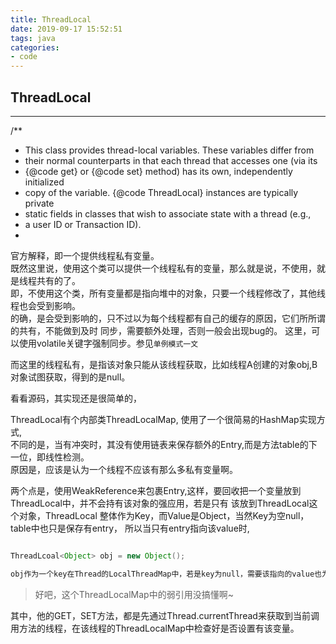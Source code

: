 ```yaml
---
title: ThreadLocal
date: 2019-09-17 15:52:51
tags: java 
categories:
- code 
---
```


## ThreadLocal

--- 


/**
 * This class provides thread-local variables.  These variables differ from
 * their normal counterparts in that each thread that accesses one (via its
 * {@code get} or {@code set} method) has its own, independently initialized
 * copy of the variable.  {@code ThreadLocal} instances are typically private
 * static fields in classes that wish to associate state with a thread (e.g.,
 * a user ID or Transaction ID).
 *

 

官方解释，即一个提供线程私有变量。   
既然这里说，使用这个类可以提供一个线程私有的变量，那么就是说，不使用，就是线程共有的了。  
即，不使用这个类，所有变量都是指向堆中的对象，只要一个线程修改了，其他线程也会受到影响。  
的确，是会受到影响的，只不过以为每个线程都有自己的缓存的原因，它们所所谓的共有，不能做到及时
同步，需要额外处理，否则一般会出现bug的。 这里，可以使用volatile关键字强制同步。参见`单例模式一文`


而这里的线程私有，是指该对象只能从该线程获取，比如线程A创建的对象obj,B对象试图获取，得到的是null。 


看看源码，其实现还是很简单的，  

ThreadLocal有个内部类ThreadLocalMap, 使用了一个很简易的HashMap实现方式,  
不同的是，当有冲突时，其没有使用链表来保存额外的Entry,而是方法table的下一位，即线性检测。  
原因是，应该是认为一个线程不应该有那么多私有变量啊。 

两个点是，使用WeakReference来包裹Entry,这样，要回收把一个变量放到ThreadLocal中，并不会持有该对象的强应用，若是只有
该放到ThreadLocal这个对象，ThreadLocal<Object> 整体作为Key，而Value是Object，当然Key为空null，table中也只是保存有entry，
所以当只有entry指向该value时,  
```java

ThreadLcoal<Object> obj = new Object();

obj作为一个key在Thread的LocalThreadMap中，若是key为null，需要该指向的value也为
```

> 好吧，这个ThreadLocalMap中的弱引用没搞懂啊~


其中，他的GET，SET方法，都是先通过Thread.currentThread来获取到当前调用方法的线程，在该线程的ThreadLocalMap中检查好是否设置有该变量。

